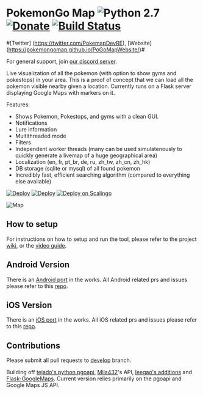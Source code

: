 
# PokemonGo Map ![Python 2.7](https://img.shields.io/badge/python-2.7-blue.svg) [![Donate](https://img.shields.io/badge/Donate-PayPal-green.svg)](https://www.paypal.me/PoGoMapDev) [![Build Status](https://travis-ci.org/PokemonGoMap/PokemonGo-Map.svg?branch=develop)](https://travis-ci.org/PokemonGoMap/PokemonGo-Map)


#[Twitter] (https://twitter.com/PokemapDevRE), [Website] (https://pokemongomap.github.io/PoGoMapWebsite/)#

For general support, join [our discord server](https://discord.gg/uAmEkcu).

Live visualization of all the pokemon (with option to show gyms and pokestops) in your area. This is a proof of concept that we can load all the pokemon visible nearby given a location. Currently runs on a Flask server displaying Google Maps with markers on it.

Features: 

* Shows Pokemon, Pokestops, and gyms with a clean GUI.
* Notifications 
* Lure information
* Multithreaded mode
* Filters
* Independent worker threads (many can be used simulatenously to quickly generate a livemap of a huge geographical area)
* Localization (en, fr, pt_br, de, ru, zh_tw, zh_cn, zh_hk)
* DB storage (sqlite or mysql) of all found pokemon
* Incredibly fast, efficient searching algorithm (compared to everything else available)

[![Deploy](https://raw.githubusercontent.com/sych74/PokemonGo-Map-in-Cloud/master/images/deploy-to-jelastic.png)](https://jelastic.com/install-application/?manifest=https://raw.githubusercontent.com/sych74/PokemonGo-Map-in-Cloud/master/manifest.jps) [![Deploy](https://www.herokucdn.com/deploy/button.png)](https://github.com/PokemonGoMap/PokemonGo-Map/wiki/Heroku-Deployment) [![Deploy on Scalingo](https://cdn.scalingo.com/deploy/button.svg)](https://my.scalingo.com/deploy?source=https://github.com/PokemonGoMap/PokemonGo-Map#develop)


![Map](https://camo.githubusercontent.com/61d585e7706d136694f50ed2a092661b203a0a5d/687474703a2f2f70676d2e72656164746865646f63732e696f2f656e2f6c61746573742f5f696d616765732f636f7665722e706e67)

## How to setup

For instructions on how to setup and run the tool, please refer to the project [wiki](https://github.com/PokemonGoMap/PokemonGo-Map/wiki), or the [video guide](https://www.youtube.com/watch?v=RJKAulPCkRI).


## Android Version

There is an [Android port](https://github.com/omkarmoghe/Pokemap) in the works. All Android related prs and issues please refer to this [repo](https://github.com/omkarmoghe/Pokemap).

## iOS Version

There is an [iOS port](https://github.com/istornz/iPokeGo) in the works. All iOS related prs and issues please refer to this [repo](https://github.com/istornz/iPokeGo).


## Contributions

Please submit all pull requests to [develop](https://github.com/PokemonGoMap/PokemonGo-Map/tree/develop) branch.

Building off [tejado's python pgoapi](https://github.com/tejado/pgoapi), [Mila432](https://github.com/Mila432/Pokemon_Go_API)'s API, [leegao's additions](https://github.com/leegao/pokemongo-api-demo/tree/simulation) and [Flask-GoogleMaps](https://github.com/rochacbruno/Flask-GoogleMaps). Current version relies primarily on the pgoapi and Google Maps JS API.
